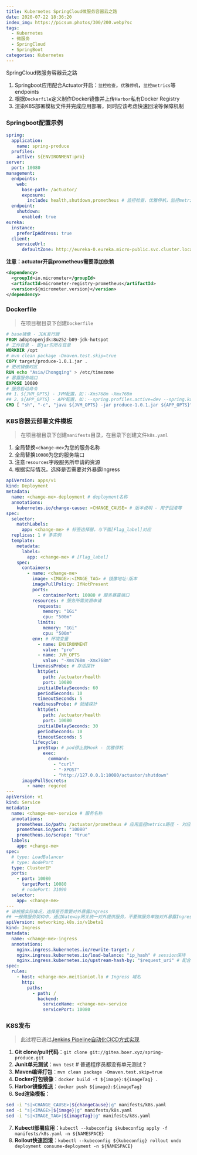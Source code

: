 ```yaml
---
title: Kubernetes SpringCloud微服务容器云之路
date: 2020-07-22 18:36:20
index_img: https://picsum.photos/300/200.webp?sc
tags:
  - Kubernetes
  - 微服务
  - SpringCloud
  - SpringBoot
categories: Kubernetes
---
```

SpringCloud微服务容器云之路
1. Springboot应用配合Actuator开启：`监控检查`，`优雅停机`，`监控metrics`等endpoints
2. 根据`Dockerfile`定义制作Docker镜像并上传`Harbor`私有Docker Registry
3. 渲染K8S部署模板文件并完成应用部署，同时应该考虑快速回滚等保障机制

<!-- more -->

### Springboot配置示例
```yaml
spring:
  application:
    name: spring-produce
  profiles:
    active: ${ENVIRONMENT:pro}
server:
  port: 10080
management:
  endpoints:
    web:
      base-path: /actuator/
      exposure:
        include: health,shutdown,prometheus # 监控检查，优雅停机，监控metrics
  endpoint:
    shutdown:
      enabled: true
eureka:
  instance:
    preferIpAddress: true
  client:
    serviceUrl:
      defaultZone: http://eureka-0.eureka.micro-public.svc.cluster.local:8761/eureka,http://eureka-1.eureka.micro-public.svc.cluster.local:8761/eureka,http://eureka-2.eureka.micro-public.svc.cluster.local:8761/eureka
```
**注意：actuator开启prometheus需要添加依赖**
```xml
<dependency>
  <groupId>io.micrometer</groupId>
  <artifactId>micrometer-registry-prometheus</artifactId>
  <version>${micrometer.version}</version>
</dependency>
```

### Dockerfile
> 在项目根目录下创建`Dockerfile`

```Dockerfile
# base镜像 - JDK发行版
FROM adoptopenjdk:8u252-b09-jdk-hotspot
# 工作目录 - 即jar包所在目录
WORKDIR /opt
# mvn clean package -Dmaven.test.skip=true
COPY target/produce-1.0.1.jar .
# 更改镜像时区
RUN echo "Asia/Chongqing" > /etc/timezone
# 暴露服务端口
EXPOSE 10080
# 服务启动命令
## 1、${JVM_OPTS} - JVM配置，如：-Xms768m -Xmx768m
## 2、${APP_OPTS} - APP配置，如：--spring.profiles.active=dev --spring.kafka.consumer.group-id=xxx.group
CMD [ "sh", "-c", "java ${JVM_OPTS} -jar produce-1.0.1.jar ${APP_OPTS}" ]
```

### K8S容器云部署文件模板
> 在项目根目录下创建`manifests`目录，在目录下创建文件`k8s.yaml`

1. 全局替换`<change-me>`为您的服务名称
2. 全局替换`10080`为您的服务端口
3. 注意`resources`字段服务所申请的资源
4. 根据实际情况，选择是否需要对外暴露Ingress

```yaml
apiVersion: apps/v1
kind: Deployment
metadata:
  name: <change-me>-deployment # deployment名称
  annotations:
    kubernetes.io/change-cause: <CHANGE_CAUSE> # 版本说明 - 用于回滚等
spec:
  selector:
    matchLabels:
      app: <change-me> # 标签选择器，与下面[Flag_label]对应
  replicas: 1 # 多实例
  template:
    metadata:
      labels:
        app: <change-me> # [Flag_label]
    spec:
      containers:
        - name: <change-me>
          image: <IMAGE>:<IMAGE_TAG> # 镜像地址:版本
          imagePullPolicy: IfNotPresent
          ports:
            - containerPort: 10080 # 服务暴露端口
          resources: # 服务所需资源申请
            requests:
              memory: "1Gi"
              cpu: "500m"
            limits:
              memory: "1Gi"
              cpu: "500m"
          env: # 环境变量
            - name: ENVIRONMENT
              value: "pro"
            - name: JVM_OPTS
              value: "-Xms768m -Xmx768m"
          livenessProbe: # 存活探针
            httpGet:
              path: /actuator/health
              port: 10080
            initialDelaySeconds: 60
            periodSeconds: 10
            timeoutSeconds: 5
          readinessProbe: # 就绪探针
            httpGet:
              path: /actuator/health
              port: 10080
            initialDelaySeconds: 30
            periodSeconds: 10
            timeoutSeconds: 5
          lifecycle:
            preStop: # pod停止前Hook - 优雅停机
              exec:
                command:
                  - "curl"
                  - "-XPOST"
                  - "http://127.0.0.1:10080/actuator/shutdown"
      imagePullSecrets:
        - name: regcred
---
apiVersion: v1
kind: Service
metadata:
  name: <change-me>-service # 服务名称
  annotations:
    prometheus.io/path: /actuator/prometheus # 应用监控metrics路径 - 对应配置文件开启prometheus
    prometheus.io/port: "10080"
    prometheus.io/scrape: "true"
  labels:
    app: <change-me>
spec:
  # type: LoadBalancer
  # type: NodePort
  type: ClusterIP
  ports:
    - port: 10080
      targetPort: 10080
      # nodePort: 31090
  selector:
    app: <change-me>
---
# 请根据实际情况，选择是否需要对外暴露Ingress
## 一般微服务架构中，通过Gateway网关统一对外提供服务，不要微服务单独对外暴露Ingress
apiVersion: networking.k8s.io/v1beta1
kind: Ingress
metadata:
  name: <change-me>-ingress
  annotations:
    nginx.ingress.kubernetes.io/rewrite-target: /
    nginx.ingress.kubernetes.io/load-balance: "ip_hash" # session保持
    nginx.ingress.kubernetes.io/upstream-hash-by: "$request_uri" # 配合ip_hash使用
spec:
  rules:
    - host: <change-me>.meitianiot.lo # Ingress 域名
      http:
        paths:
          - path: /
            backend:
              serviceName: <change-me>-service
              servicePort: 10080
```

### K8S发布
> 此过程已通过[Jenkins Pipeline自动化CICD方式实现](/2020/06/23/k8s-cicd-jenkins-pipeline/)

1. **Git clone/pull代码**：`git clone git://gitea.boer.xyz/spring-produce.git`
2. **Junit单元测试**：`mvn test` # 普通程序员都没有单元测试？
3. **Maven编译打包**：`mvn clean package -Dmaven.test.skip=true`
4. **Docker打包镜像**：`docker build -t ${image}:${imageTag} .`
5. **Harbor镜像推送**：`docker push ${image}:${imageTag}`
6. **Sed渲染模板**：
```bash
sed -i "s|<CHANGE_CAUSE>|${changeCause}|g" manifests/k8s.yaml
sed -i "s|<IMAGE>|${image}|g" manifests/k8s.yaml
sed -i "s|<IMAGE_TAG>|${imageTag}|g" manifests/k8s.yaml
```
7. **Kubectl部署应用**：`kubectl --kubeconfig $kubeconfig apply -f manifests/k8s.yaml -n ${NAMESPACE}`
8. **Rollout快速回滚**：`kubectl --kubeconfig ${kubeconfig} rollout undo deployment consume-deployment -n ${NAMESPACE}`